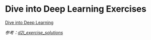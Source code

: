 # Dive into Deep Learning Exercises

[Dive into Deep Learning](https://d2l.ai/)

_参考：[d2l_exercise_solutions](https://github.com/sisyphus-99/d2l_exercise_solutions/)_
